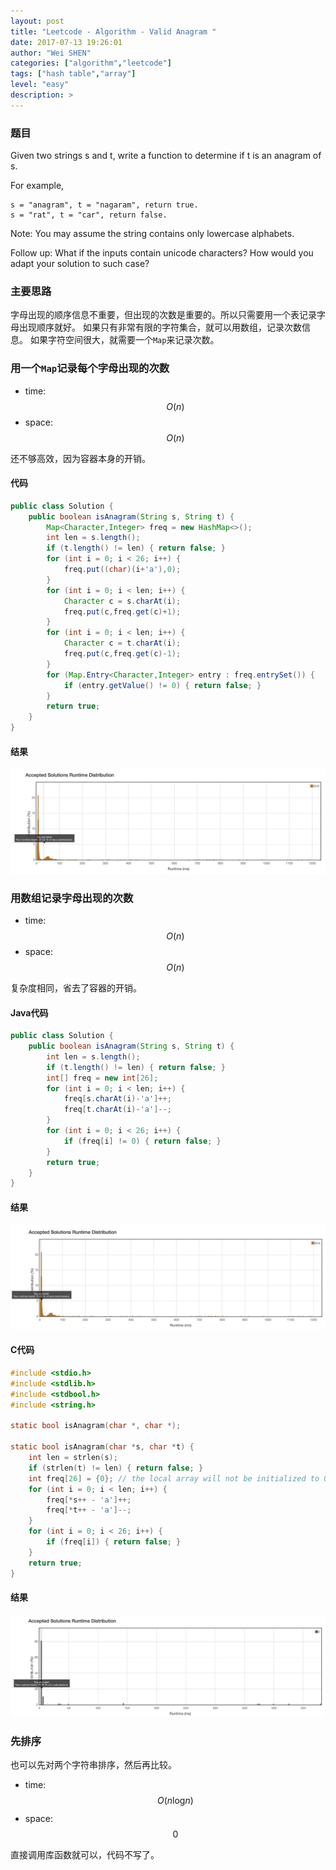 ```yaml
---
layout: post
title: "Leetcode - Algorithm - Valid Anagram "
date: 2017-07-13 19:26:01
author: "Wei SHEN"
categories: ["algorithm","leetcode"]
tags: ["hash table","array"]
level: "easy"
description: >
---
```


### 题目
Given two strings s and t, write a function to determine if t is an anagram of s.

For example,
```
s = "anagram", t = "nagaram", return true.
s = "rat", t = "car", return false.
```

Note:
You may assume the string contains only lowercase alphabets.

Follow up:
What if the inputs contain unicode characters? How would you adapt your solution to such case?

### 主要思路
字母出现的顺序信息不重要，但出现的次数是重要的。所以只需要用一个表记录字母出现顺序就好。
如果只有非常有限的字符集合，就可以用数组，记录次数信息。
如果字符空间很大，就需要一个`Map`来记录次数。

### 用一个`Map`记录每个字母出现的次数
* time: $$O(n)$$
* space: $$O(n)$$

还不够高效，因为容器本身的开销。

#### 代码
```java
public class Solution {
    public boolean isAnagram(String s, String t) {
        Map<Character,Integer> freq = new HashMap<>();
        int len = s.length();
        if (t.length() != len) { return false; }
        for (int i = 0; i < 26; i++) {
            freq.put((char)(i+'a'),0);
        }
        for (int i = 0; i < len; i++) {
            Character c = s.charAt(i);
            freq.put(c,freq.get(c)+1);
        }
        for (int i = 0; i < len; i++) {
            Character c = t.charAt(i);
            freq.put(c,freq.get(c)-1);
        }
        for (Map.Entry<Character,Integer> entry : freq.entrySet()) {
            if (entry.getValue() != 0) { return false; }
        }
        return true;
    }
}
```

#### 结果
![valid-anagram-1](/images/leetcode/valid-anagram-1.png)


### 用数组记录字母出现的次数
* time: $$O(n)$$
* space: $$O(n)$$

复杂度相同，省去了容器的开销。

#### Java代码
```java
public class Solution {
    public boolean isAnagram(String s, String t) {
        int len = s.length();
        if (t.length() != len) { return false; }
        int[] freq = new int[26];
        for (int i = 0; i < len; i++) {
            freq[s.charAt(i)-'a']++;
            freq[t.charAt(i)-'a']--;
        }
        for (int i = 0; i < 26; i++) {
            if (freq[i] != 0) { return false; }
        }
        return true;
    }
}
```

#### 结果
![valid-anagram-2](/images/leetcode/valid-anagram-2.png)


#### C代码
```c
#include <stdio.h>
#include <stdlib.h>
#include <stdbool.h>
#include <string.h>

static bool isAnagram(char *, char *);

static bool isAnagram(char *s, char *t) {
    int len = strlen(s);
    if (strlen(t) != len) { return false; }
    int freq[26] = {0}; // the local array will not be initialized to 0 if I declare by with "freq[26];"
    for (int i = 0; i < len; i++) {
        freq[*s++ - 'a']++;
        freq[*t++ - 'a']--;
    }
    for (int i = 0; i < 26; i++) {
        if (freq[i]) { return false; }
    }
    return true;
}
```

#### 结果
![valid-anagram-3](/images/leetcode/valid-anagram-3.png)

### 先排序
也可以先对两个字符串排序，然后再比较。
* time: $$O(n\log_{}{n})$$
* space: $$0$$

直接调用库函数就可以，代码不写了。
